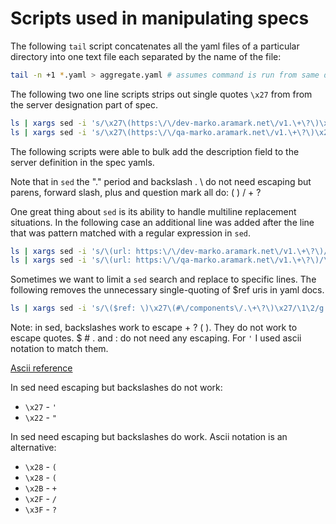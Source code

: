# Scripts used in manipulating specs

The following `tail` script concatenates all the yaml files of a particular directory into one text file each separated by the name of the file:

```bash
tail -n +1 *.yaml > aggregate.yaml # assumes command is run from same directory where files are and outputs a file called aggregate.yaml
```

The following two one line scripts strips out single quotes `\x27` from from the server designation part of spec.

```bash
ls | xargs sed -i 's/\x27\(https:\/\/dev-marko.aramark.net\/v1.\+\?\)\x27/\1/g'
ls | xargs sed -i 's/\x27\(https:\/\/qa-marko.aramark.net\/v1.\+\?\)\x27/\1/g'
```

The following scripts were able to bulk add the description field to the server definition in the spec yamls.

Note that in `sed` the "." period and backslash . \ do not need escaping but parens, forward slash, plus and question mark all do: ( ) / + ?

One great thing about `sed` is its ability to handle multiline replacement situations. In the following case an additional line was added after the line that was pattern matched with a regular expression in `sed`.

```bash
ls | xargs sed -i 's/\(url: https:\/\/dev-marko.aramark.net\/v1.\+\?\)/\1\n    description: Development server/g'
ls | xargs sed -i 's/\(url: https:\/\/qa-marko.aramark.net\/v1.\+\?\)/\1\n    description: Testing server/g'
```

Sometimes we want to limit a `sed` search and replace to specific lines. The following removes the unnecessary single-quoting of $ref uris in yaml docs.

```bash
ls | xargs sed -i 's/\($ref: \)\x27\(#\/components\/.\+\?\)\x27/\1\2/g'
```

Note: in sed, backslashes work to escape + ? ( ). They do not work to escape quotes. $ # . and : do not need any escaping. For `'` I used ascii notation to match them.

[Ascii reference](https://www.ascii-code.com/)

In sed need escaping but backslashes do not work:
* `\x27` - `'`
* `\x22` - `"`

In sed need escaping but backslashes do work. Ascii notation is an alternative:
* `\x28` - `(`
* `\x28` - `(`
* `\x2B` - `+`
* `\x2F` - `/`
* `\x3F` - `?`

